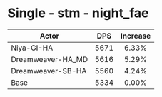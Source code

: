 # Single - stm - night_fae
| Actor | DPS | Increase |
|---|:---:|:---:|
|Niya-GI-HA|5671|6.33%|
|Dreamweaver-HA_MD|5616|5.29%|
|Dreamweaver-SB-HA|5560|4.24%|
|Base|5334|0.00%|
